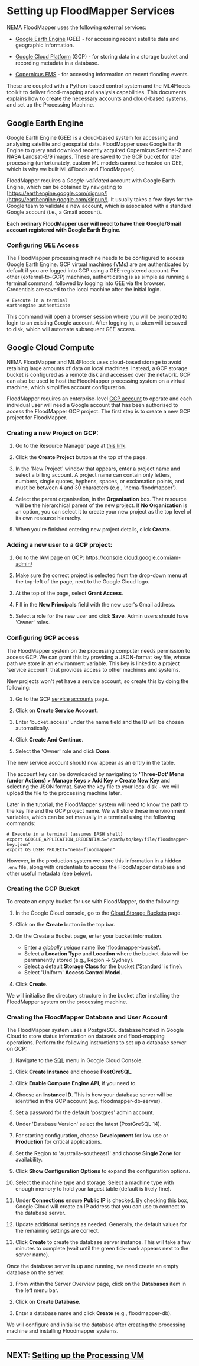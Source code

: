 # Setting up FloodMapper Services

NEMA FloodMapper uses the following external services:

 * [Google Earth Engine](https://earthengine.google.com/) (GEE) - for
   accessing recent satellite data and geographic information.

 * [Google Cloud Platform](https://cloud.google.com/) (GCP) - for
   storing data in a storage bucket and recording metadata in a database.

 * [Copernicus EMS](https://emergency.copernicus.eu/) - for accessing
   information on recent flooding events.

These are coupled with a Python-based control system and the ML4Floods
toolkit to deliver flood-mapping and analysis capabilities. This
documents explains how to create the necessary accounts and
cloud-based systems, and set up the Processing Machine.


## Google Earth Engine

Google Earth Engine (GEE) is a cloud-based system for accessing and
analysing satellite and geospatial data. FloodMapper uses Google Earth
Engine to query and download recently acquired Copernicus Sentinel-2
and NASA Landsat-8/9 images. These are saved to the GCP bucket for
later processing (unfortunately, custom ML models cannot be hosted on
GEE, which is why we built ML4Floods and FloodMapper).

FloodMapper requires a *Google-validated* account with Google Earth
Engine, which can be obtained by navigating to
[https://earthengine.google.com/signup/](https://earthengine.google.com/signup/).
It usually takes a few days for the Google team to validate a new
account, which is associated with a standard Google account (i.e., a
Gmail account).

**Each ordinary FloodMapper user will need to have their Google/Gmail
  account registered with Google Earth Engine.**


### Configuring GEE Access

The FloodMapper processing machine needs to be configured to access
Google Earth Engine. GCP virtual machines (VMs) are are authenticated
by default if you are logged into GCP using a GEE-registered
account. For other (external-to-GCP) machines, authenticating is as
simple as running a terminal command, followed by logging into GEE via
the browser. Credentials are saved to the local machine after the
initial login.

```
# Execute in a terminal
earthengine authenticate
```

This command will open a browser session where you will be prompted to
login to an existing Google account. After logging in, a token
will be saved to disk, which will automate subsequent GEE access.


## Google Cloud Compute

NEMA FloodMapper and ML4Floods uses cloud-based storage to avoid
retaining large amounts of data on local machines. Instead, a GCP
storage bucket is configured as a remote disk and accessed over the
network. GCP can also be used to host the FloodMapper processing
system on a virtual machine, which simplifies account configuration.

FloodMapper requires an enterprise-level [GCP
account](https://cloud.google.com) to operate and each individual user
will need a Google account that has been authorised to access the
FloodMapper GCP project. The first step is to create a new GCP project
for FloodMapper.


### Creating a new Project on GCP:

 1. Go to the Resource Manager page at
 [this link](https://console.cloud.google.com/cloud-resource-manager).

 1. Click the **Create Project** button at the top of the page.

 1. In the 'New Project' window that appears, enter a project name and
 select a billing account. A project name can contain only letters,
 numbers, single quotes, hyphens, spaces, or exclamation points, and
 must be between 4 and 30 characters (e.g., 'nema-floodmapper').

 1. Select the parent organisation, in the **Organisation**
 box. That resource will be the hierarchical parent of the new
 project. If **No Organization** is an option, you can select it to create
 your new project as the top level of its own resource hierarchy.

 1. When you're finished entering new project details, click **Create**.


### Adding a new user to a GCP project:

 1. Go to the IAM page on GCP:
 https://console.cloud.google.com/iam-admin/

 1. Make sure the correct project is selected from the drop-down menu
 at the top-left of the page, next to the Google Cloud logo.

 1. At the top of the page, select **Grant Access**.

 1. Fill in the **New Principals** field with the new user's Gmail address.

 1. Select a role for the new user and click **Save**. Admin users
 should have 'Owner' roles.


### Configuring GCP access

The FloodMapper system on the processing computer needs permission to
access GCP. We can grant this by providing a JSON-format key file,
whose path we store in an environment variable. This key is linked to
a project 'service account' that provides access to other machines and
systems.

New projects won't yet have a service account, so create this by doing
the following:

 1. Go to the GCP [service
 accounts](https://console.cloud.google.com/iam-admin/serviceaccounts/)
 page.

 1. Click on **Create Service Account**.

 1. Enter 'bucket_access' under the name field and the ID will be
 chosen automatically.

 1. Click **Create And Continue**.

 1. Select the 'Owner' role and click **Done**.

The new service account should now appear as an entry in the
table.

The account key can be downloaded by navigating to **'Three-Dot' Menu
(under Actions) > Manage Keys > Add Key > Create New Key** and
selecting the JSON format. Save the key file to your local disk - we
will upload the file to the processing machine later..

Later in the tutorial, the FloodMapper system will need to know the
path to the key file and the GCP project name. We will store these in
environment variables, which can be set manually in a terminal using
the following commands:

```
# Execute in a terminal (assumes BASH shell)
export GOOGLE_APPLICATION_CREDENTIALS="/path/to/key/file/floodmapper-key.json"
export GS_USER_PROJECT="nema-floodmapper"
```

However, in the production system we store this information in a
hidden ```.env``` file, along with credentials to access the
FloodMapper database and other useful metadata (see
[below](#set-up-credential-information)).


### Creating the GCP Bucket

To create an empty bucket for use with FloodMapper, do the following:

 1. In the Google Cloud console, go to the [Cloud Storage
 Buckets](https://console.cloud.google.com/storage/browser) page.

 1. Click on the **Create** button in the top bar.

 1. On the Create a Bucket page, enter your bucket information.
    * Enter a *globally unique* name like 'floodmapper-bucket'.
    * Select a **Location Type** and **Location** where the bucket data
    will be permanently stored (e.g., Region -> Sydney).
    * Select a default **Storage Class** for the bucket ('Standard' is fine).
    * Select 'Uniform' **Access Control Model**.

 1. Click **Create**.

We will initialise the directory structure in the bucket after
installing the FloodMapper system on the processing machine.


### Creating the FloodMapper Database and User Account

The FloodMapper system uses a PostgreSQL database hosted in Google
Cloud to store status information on datasets and flood-mapping
operations. Perform the following instructions to set up a database
server on GCP:

 1. Navigate to the [SQL](https://console.cloud.google.com/sql) menu in
 Google Cloud Console.

 1. Click **Create Instance** and choose **PostGreSQL**.

 1. Click **Enable Compute Engine API**, if you need to.

 1. Choose an **Instance ID**. This is how your database server will be
 identified in the GCP account (e.g. floodmapper-db-server).

 1. Set a password for the default 'postgres' admin account.

 1. Under 'Database Version' select the latest (PostGreSQL 14).

 1. For starting configuration, choose **Development** for low use or
 **Production** for critical applications.

 1. Set the Region to 'australia-southeast1' and choose **Single Zone**
 for availability.

 1. Click **Show Configuration Options** to expand the configuration
 options.

 1. Select the machine type and storage. Select a machine type with
 enough memory to hold your largest table (default is likely fine).

 1. Under **Connections** ensure **Public IP** is checked. By checking
 this box, Google Cloud will create an IP address that you can use to
 connect to the database server.

 1. Update additional settings as needed. Generally, the default values
 for the remaining settings are correct.

 1. Click **Create** to create the database server instance. This will
 take a few minutes to complete (wait until the green tick-mark appears
 next to the server name).


Once the database server is up and running, we need create an empty
database on the server:

 1. From within the Server Overview page, click on the **Databases**
 item in the left menu bar.

 1. Click on  **Create Database**.

 1. Enter a database name and click **Create** (e.g., floodmapper-db).


We will configure and initialise the database after creating the
processing machine and installing Floodmapper systems.

---

## NEXT: [Setting up the Processing VM](02b_SETUP_VM.md)
